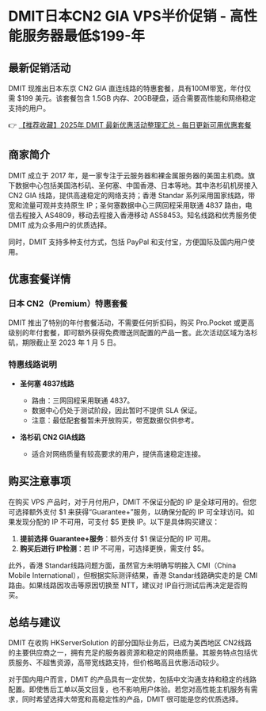# DMIT日本CN2 GIA VPS半价促销 - 高性能服务器最低$199-年

## 最新促销活动

DMIT 现推出日本东京 CN2 GIA 直连线路的特惠套餐，具有100M带宽，年付仅需 $199 美元。该套餐包含 1.5GB 内存、20GB硬盘，适合需要高性能和网络稳定支持的用户。

👉 [【推荐收藏】2025年 DMIT 最新优惠活动整理汇总 - 每日更新可用优惠套餐](https://bit.ly/dmit_coupon)

## 商家简介

DMIT 成立于 2017 年，是一家专注于云服务器和裸金属服务器的美国主机商。旗下数据中心包括美国洛杉矶、圣何塞、中国香港、日本等地。其中洛杉矶机房接入 CN2 GIA 线路，提供高速稳定的网络支持；香港 Standar 系列采用国家线路，带宽和流量可观并支持原生 IP；圣何塞数据中心三网回程采用联通 4837 路由，电信去程接入 AS4809，移动去程接入香港移动 AS58453。知名线路和优秀服务使 DMIT 成为众多用户的优质选择。

同时，DMIT 支持多种支付方式，包括 PayPal 和支付宝，方便国际及国内用户使用。

## 优惠套餐详情

### 日本 CN2（Premium）特惠套餐

DMIT 推出了特别的年付套餐活动，不需要任何折扣码，购买 Pro.Pocket 或更高级别的年付套餐，即可额外获得免费赠送同配置的产品一套。此次活动区域为洛杉矶，期限截止至 2023 年 1 月 5 日。

### 特惠线路说明

- **圣何塞 4837线路**
  - 路由：三网回程采用联通 4837。
  - 数据中心仍处于测试阶段，因此暂时不提供 SLA 保证。
  - 注意：最低配套餐暂未开放购买，带宽数据仅供参考。

- **洛杉矶 CN2 GIA线路**
  - 适合对网络质量有较高要求的用户，提供高速稳定连接。

## 购买注意事项

在购买 VPS 产品时，对于月付用户，DMIT 不保证分配的 IP 是全球可用的。但您可选择额外支付 $1 来获得“Guarantee+”服务，以确保分配的 IP 可全球访问。如果发现分配的 IP 不可用，可支付 $5 更换 IP。以下是具体购买建议：

1. **提前选择 Guarantee+服务**：额外支付 $1 保证分配的 IP 可用。
2. **购买后进行 IP检测**：若 IP 不可用，可选择更换，需支付 $5。

此外，香港 Standar线路问题方面，虽然官方未明确写明接入 CMI（China Mobile International），但根据实际测评结果，香港 Standar线路确实走的是 CMI路由。如果线路因攻击等原因切换至 NTT，建议对 IP自行测试后再决定是否购买。

## 总结与建议

DMIT 在收购 HKServerSolution 的部分国际业务后，已成为美西地区 CN2线路的主要供应商之一，拥有充足的服务器资源和稳定的网络质量。其服务特点包括优质服务、不超售资源，高带宽线路支持，但价格略高且优惠活动较少。

对于国内用户而言，DMIT 的产品具有一定优势，包括中文沟通支持和稳定的线路配置。即使售后工单以英文回复，也不影响用户体验。若您对高性能主机服务有需求，同时希望选择大带宽和高稳定性的产品，DMIT 很可能是您的优质选择。